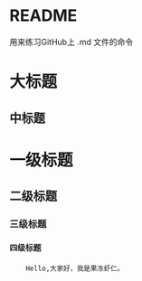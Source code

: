 # README
用来练习GitHub上 .md 文件的命令

大标题
=

中标题
-

# 一级标题
## 二级标题
### 三级标题
#### 四级标题


        Hello,大家好，我是果冻虾仁。


